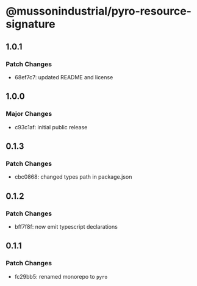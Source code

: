 # @mussonindustrial/pyro-resource-signature

## 1.0.1

### Patch Changes

-   68ef7c7: updated README and license

## 1.0.0

### Major Changes

-   c93c1af: initial public release

## 0.1.3

### Patch Changes

-   cbc0868: changed types path in package.json

## 0.1.2

### Patch Changes

-   bff7f8f: now emit typescript declarations

## 0.1.1

### Patch Changes

-   fc29bb5: renamed monorepo to `pyro`
